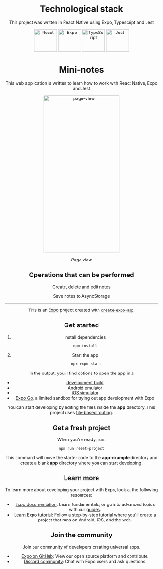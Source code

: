 <div align="center">

# Technological stack

This project was written in React Native using Expo, Typescript and Jest

<img src="https://cdn.freebiesupply.com/logos/large/2x/react-1-logo-png-transparent.png" alt="React" width="75" height="75" style="object-fit: cover;">
<img src="https://play-lh.googleusercontent.com/algsmuhitlyCU_Yy3IU7-7KYIhCBwx5UJG4Bln-hygBjjlUVCiGo1y8W5JNqYm9WW3s" alt="Expo" width="75" height="75" style="object-fit: cover;">
<img src="https://static-00.iconduck.com/assets.00/typescript-icon-icon-1024x1024-vh3pfez8.png" alt="TypeScript" width="75" height="75" style="object-fit: cover;">
<img src="https://static-00.iconduck.com/assets.00/jest-icon-1855x2048-ifiupldr.png" alt="Jest" width="75" height="75" style="object-fit: cover;">

# Mini-notes

This web application is written to learn how to work with React Native, Expo and Jest

<img src="https://docs.google.com/uc?id=1q4IQHhLcJxBvwPxD5FyZVnoxDsYTTfaA" alt="page-view" width="250" height="520" style="object-fit: cover;">

<i>Page view</i>

## Operations that can be performed

<p>Create, delete and edit notes</p>
<p>Save notes to AsyncStorage</p>

<hr/>

This is an [Expo](https://expo.dev) project created with [`create-expo-app`](https://www.npmjs.com/package/create-expo-app).

## Get started

1. Install dependencies

   ```bash
   npm install
   ```

2. Start the app

   ```bash
    npx expo start
   ```

In the output, you'll find options to open the app in a

- [development build](https://docs.expo.dev/develop/development-builds/introduction/)
- [Android emulator](https://docs.expo.dev/workflow/android-studio-emulator/)
- [iOS simulator](https://docs.expo.dev/workflow/ios-simulator/)
- [Expo Go](https://expo.dev/go), a limited sandbox for trying out app development with Expo

You can start developing by editing the files inside the **app** directory. This project uses [file-based routing](https://docs.expo.dev/router/introduction).

## Get a fresh project

When you're ready, run:

```bash
npm run reset-project
```

This command will move the starter code to the **app-example** directory and create a blank **app** directory where you can start developing.

## Learn more

To learn more about developing your project with Expo, look at the following resources:

- [Expo documentation](https://docs.expo.dev/): Learn fundamentals, or go into advanced topics with our [guides](https://docs.expo.dev/guides).
- [Learn Expo tutorial](https://docs.expo.dev/tutorial/introduction/): Follow a step-by-step tutorial where you'll create a project that runs on Android, iOS, and the web.

## Join the community

Join our community of developers creating universal apps.

- [Expo on GitHub](https://github.com/expo/expo): View our open source platform and contribute.
- [Discord community](https://chat.expo.dev): Chat with Expo users and ask questions.

</div>
